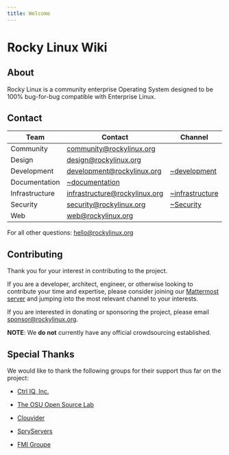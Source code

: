 ```yaml
---
title: Welcome
---
```


# Rocky Linux Wiki

## About

Rocky Linux is a community enterprise Operating System designed to be 100% bug-for-bug compatible with Enterprise Linux.

## Contact

| Team                          | Contact                        | Channel               |
|-------------------------------|--------------------------------|-----------------------|
| Community                     | community@rockylinux.org       | |
| Design                        | design@rockylinux.org          | |
| Development                   | development@rockylinux.org     | [~development](https://chat.rockylinux.org/rocky-linux/channels/development) |
| Documentation                 | [~documentation](https://chat.rockylinux.org/rocky-linux/channels/documentation)   |
| Infrastructure                | infrastructure@rockylinux.org  | [~infrastructure](https://chat.rockylinux.org/rocky-linux/channels/infrastructure) |
| Security                      | security@rockylinux.org        | [~Security](https://chat.rockylinux.org/rocky-linux/channels/security) |
| Web                           | web@rockylinux.org             | |

For all other questions: hello@rockylinux.org


## Contributing

Thank you for your interest in contributing to the project.

If you are a developer, architect, engineer, or otherwise looking to contribute your time and expertise, please consider joining our [Mattermost server](https://chat.rockylinux.org) and jumping into the most relevant channel to your interests.

If you are interested in donating or sponsoring the project, please email sponsor@rockylinux.org. 

**NOTE**: We **do not** currently have any official crowdsourcing established.

## Special Thanks

We would like to thank the following groups for their support thus far on the project:

* [Ctrl IQ, Inc.](https://www.ctrliq.com)

* [The OSU Open Source Lab](https://osuosl.org/)

* [Clouvider](https://www.clouvider.co.uk/)

* [SpryServers](https://www.spryservers.net/)

* [FMI Groupe](https://www.fmi.fr/)
